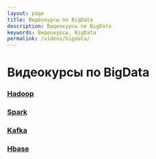 ```yaml
---
layout: page
title: Видеокурсы по BigData
description: Видеокурсы по BigData
keywords: Видеокурсы, BigData
permalink: /videos/bigdata/
---
```


# Видеокурсы по BigData

### [Hadoop](/videos/bigdata/hadoop/)

### [Spark](/videos/bigdata/spark/)

### [Kafka](/videos/bigdata/kafka/)

### [Hbase](/videos/bigdata/hbase/)